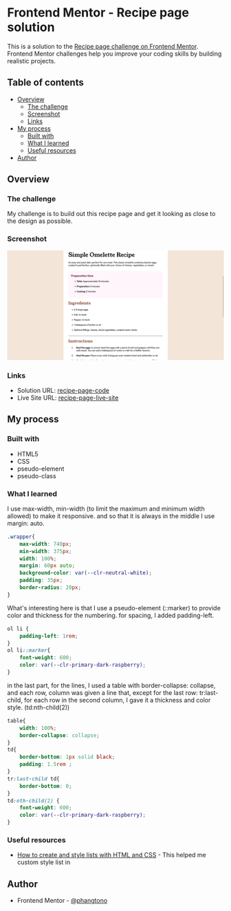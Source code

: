 # Frontend Mentor - Recipe page solution

This is a solution to the [Recipe page challenge on Frontend Mentor](https://www.frontendmentor.io/challenges/recipe-page-KiTsR8QQKm). Frontend Mentor challenges help you improve your coding skills by building realistic projects. 

## Table of contents

- [Overview](#overview)
  - [The challenge](#the-challenge)
  - [Screenshot](#screenshot)
  - [Links](#links)
- [My process](#my-process)
  - [Built with](#built-with)
  - [What I learned](#what-i-learned)
  - [Useful resources](#useful-resources)
- [Author](#author)

## Overview

### The challenge

My challenge is to build out this recipe page and get it looking as close to the design as possible.

### Screenshot

![](./screenshot.png)

### Links

- Solution URL: [recipe-page-code](https://github.com/phangtono/recipe-page)
- Live Site URL: [recipe-page-live-site](https://courageous-cat-e432d3.netlify.app/)

## My process

### Built with

- HTML5
- CSS
- pseudo-element
- pseudo-class

### What I learned

I use max-width, min-width (to limit the maximum and minimum width allowed) to make it responsive. and so that it is always in the middle I use margin: auto.

```css
.wrapper{
    max-width: 740px;
    min-width: 375px;
    width: 100%;
    margin: 60px auto;
    background-color: var(--clr-neutral-white);
    padding: 35px;
    border-radius: 20px;
}
```

What's interesting here is that I use a pseudo-element (::marker) to provide color and thickness for the numbering. for spacing, I added padding-left.

```css
ol li {
    padding-left: 1rem;
}
ol li::marker{
    font-weight: 600;
    color: var(--clr-primary-dark-raspberry);
}
```

in the last part, for the lines, I used a table with border-collapse: collapse, and each row, column was given a line that, except for the last row: tr:last-child, for each row in the second column, I gave it a thickness and color style. (td:nth-child(2))

```css
table{
    width: 100%;
    border-collapse: collapse;
}
td{
    border-bottom: 1px solid black;
    padding: 1.5rem ;
}
tr:last-child td{
    border-bottom: 0;
}
td:nth-child(2) {
    font-weight: 600;
    color: var(--clr-primary-dark-raspberry);
}
```

### Useful resources

- [How to create and style lists with HTML and CSS](https://www.youtube.com/watch?v=bRYwmmLC_Ns&t=1s) - This helped me custom style list in <ol>

## Author
- Frontend Mentor - [@phangtono](https://www.frontendmentor.io/profile/phangtono)
